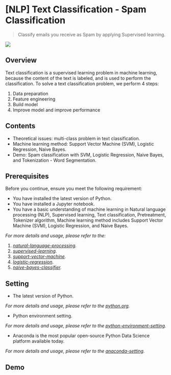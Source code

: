 # [NLP] Text Classification - Spam Classification
> Classify emails you receive as Spam by applying Supervised learning.

![](header.png)

## Overview

Text classification is a supervised learning problem in machine learning, because the content of the text is labeled, and is used to perform the classification.
To solve a text classification problem, we perform 4 steps:

1. Data preparation
2. Feature engineering
3. Build model
4. Improve model and improve performance

## Contents

* Theoretical issues: multi-class problem in text classification.
* Machine learning method: Support Vector Machine (SVM), Logistic Regression, Naive Bayes.
* Demo: Spam classification with SVM, Logistic Regression, Naive Bayes, and Tokenization - Word Segmentation.

## Prerequisites

Before you continue, ensure you meet the following requirement:

* You have installed the latest version of Python.
* You have installed a Jupyter notebook.
* You have a basic understanding of machine learning in Natural language processing (NLP), Supervised learning, Text classification, Pretreatment, Tokenizer algorithm, Machine learning method includes Support Vector Machine (SVM), Logistic Regression, and Naive Bayes.

_For more details and usage, please refer to the:_

1. _[natural-language-processing][natural-language-processing]._
2. _[supervised-learning][supervised-learning]._
3. _[support-vector-machine][support-vector-machine]._
4. _[logistic-regression][logistic-regression]_.
5. _[naive-bayes-classifier][naive-bayes-classifier]._

## Setting

* The latest version of Python.

_For more details and usage, please refer to the [python.org][python.org]._

* Python environment setting.

_For more details and usage, please refer to the [python-environment-setting][python-environment-setting]._

* Anaconda is the most popular open-source Python Data Science platform available today.

_For more details and usage, please refer to the [anaconda-setting][anaconda-setting]._

## Demo

<!-- Markdown link & img dfn's -->
[natural-language-processing]: https://en.wikipedia.org/wiki/Natural_language_processing
[supervised-learning]: https://www.educative.io/edpresso/supervised-and-unsupervised-learning?aid=5082902844932096&utm_source=google&utm_medium=cpc&utm_campaign=edpresso-dynamic&gclid=Cj0KCQiA88X_BRDUARIsACVMYD80ZW-vRrBMQdQXtYzwcLVSO9iYgnCCXrQvvICOvMPtbO-gUIl7ZkQaAkD2EALw_wcB
[support-vector-machine]: https://en.wikipedia.org/wiki/Support-vector_machine
[logistic-regression]: https://en.wikipedia.org/wiki/Logistic_regression
[naive-bayes-classifier]: https://en.wikipedia.org/wiki/Naive_Bayes_classifier
[python-environment-setting]: https://viettuts.vn/python/cai-dat-python
[python.org]: https://www.python.org/downloads/
[anaconda-setting]: https://nttuan8.com/huong-dan-cai-dat-anaconda/